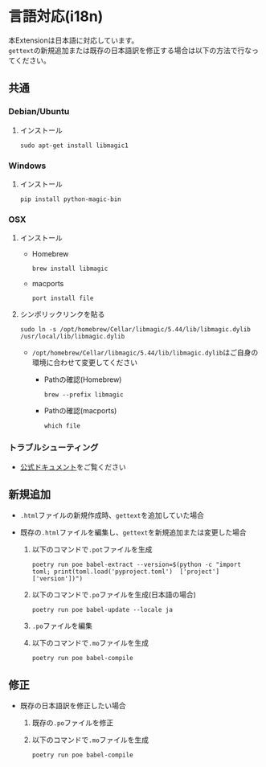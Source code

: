 # 言語対応(i18n)

本Extensionは日本語に対応しています。  
`gettext`の新規追加または既存の日本語訳を修正する場合は以下の方法で行なってください。

## 共通

### Debian/Ubuntu

1. インストール
    ```
    sudo apt-get install libmagic1
    ```

### Windows

1. インストール
    ```
    pip install python-magic-bin
    ```

### OSX

1. インストール
    * Homebrew
        ```
        brew install libmagic
        ```

    * macports
        ```
        port install file
        ```  

2. シンボリックリンクを貼る
    ```
    sudo ln -s /opt/homebrew/Cellar/libmagic/5.44/lib/libmagic.dylib /usr/local/lib/libmagic.dylib
    ```

    * `/opt/homebrew/Cellar/libmagic/5.44/lib/libmagic.dylib`はご自身の環境に合わせて変更してください  

        * Pathの確認(Homebrew)
            ```
            brew --prefix libmagic
            ```
        * Pathの確認(macports)
            ```
            which file
            ```

### トラブルシューティング

* [公式ドキュメント](https://pypi.org/project/python-magic/)をご覧ください

## 新規追加

* `.html`ファイルの新規作成時、`gettext`を追加していた場合
* 既存の`.html`ファイルを編集し、`gettext`を新規追加または変更した場合

    1. 以下のコマンドで`.pot`ファイルを生成
        ```
        poetry run poe babel-extract --version=$(python -c "import toml; print(toml.load('pyproject.toml')  ['project']['version'])")
        ```

    2. 以下のコマンドで`.po`ファイルを生成(日本語の場合)
        ```
        poetry run poe babel-update --locale ja
        ```

    3. `.po`ファイルを編集

    4. 以下のコマンドで`.mo`ファイルを生成
        ```
        poetry run poe babel-compile
        ```

## 修正

* 既存の日本語訳を修正したい場合

    1. 既存の`.po`ファイルを修正
    
    2. 以下のコマンドで`.mo`ファイルを生成
        ```
        poetry run poe babel-compile
        ```
